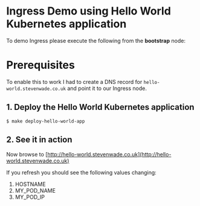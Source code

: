 # Ingress Demo using Hello World Kubernetes application

To demo Ingress please execute the following from the **bootstrap** node:

# Prerequisites

To enable this to work I had to create a DNS record for `hello-world.stevenwade.co.uk` and point it to our Ingress node.

## 1. Deploy the Hello World Kubernetes application

```
$ make deploy-hello-world-app
```

## 2. See it in action

Now browse to [http://hello-world.stevenwade.co.uk](http://hello-world.stevenwade.co.uk)

If you refresh you should see the following values changing:

1. HOSTNAME
2. MY_POD_NAME
3. MY_POD_IP